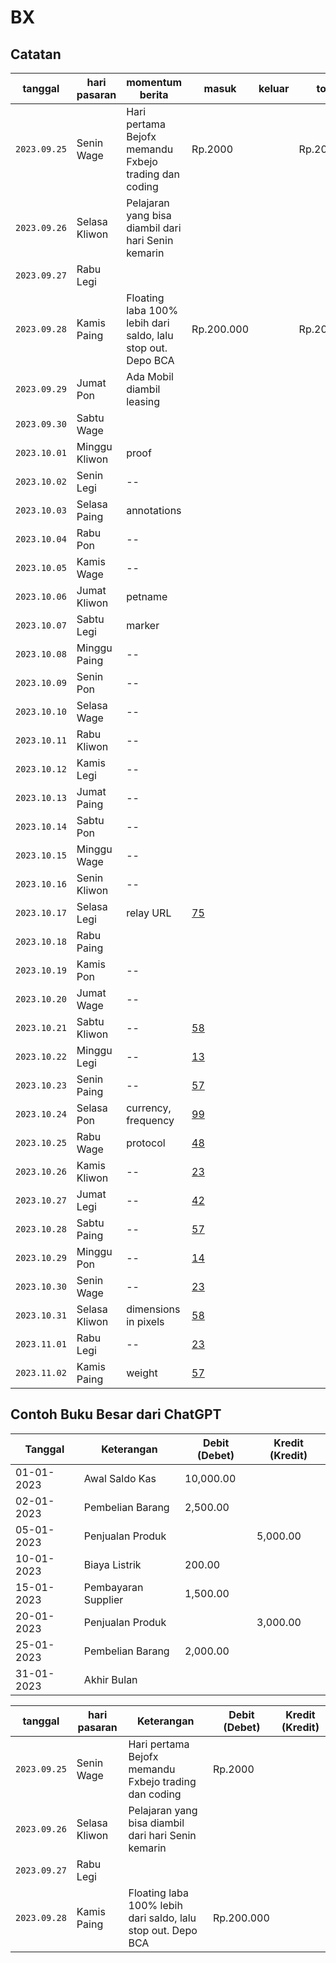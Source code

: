 # BX
## Catatan

| tanggal      | hari pasaran       | momentum berita                                                 | masuk         | keluar    | total      |
| ------------ | ------------------ | --------------------------------------------------------------- | ------------- | --------- | ---------- |
| `2023.09.25` | Senin Wage         | Hari pertama Bejofx memandu Fxbejo trading dan coding           | Rp.2000       |           | Rp.2000    |
| `2023.09.26` | Selasa Kliwon      | Pelajaran yang bisa diambil dari hari Senin kemarin             |               |           |            |
| `2023.09.27` | Rabu Legi          |                                                                 |               |           |            |
| `2023.09.28` | Kamis Paing        | Floating laba 100% lebih dari saldo, lalu stop out. Depo BCA    | Rp.200.000    |           | Rp.202.000 |
| `2023.09.29` | Jumat Pon          | Ada Mobil diambil leasing                                       |               |
| `2023.09.30` | Sabtu Wage         |                                                                 |               |
| `2023.10.01` | Minggu Kliwon      | proof                                                           |               |
| `2023.10.02` | Senin Legi         | --                                                              |               |
| `2023.10.03` | Selasa Paing       | annotations                                                     |               |
| `2023.10.04` | Rabu Pon           | --                                                              |               |
| `2023.10.05` | Kamis Wage         | --                                                              |               |
| `2023.10.06` | Jumat Kliwon       | petname              |                          |
| `2023.10.07` | Sabtu Legi         |   marker               |               |
| `2023.10.08` | Minggu Paing       | --                   |                          |
| `2023.10.09` | Senin Pon          | --                   |               |
| `2023.10.10` | Selasa Wage        | --                   |              |
| `2023.10.11` | Rabu Kliwon        | --                   |              |
| `2023.10.12` | Kamis Legi         | --                   |            |
| `2023.10.13` | Jumat Paing        | --                   |            |
| `2023.10.14` | Sabtu Pon          | --                   |  |
| `2023.10.15` | Minggu Wage        | --                   |               |
| `2023.10.16` | Senin Kliwon       | --                   |               |
| `2023.10.17` | Selasa Legi        | relay URL            | [75](75.md)              |
| `2023.10.18` | Rabu Paing         |  |  |
| `2023.10.19` | Kamis Pon          | --                   |               |
| `2023.10.20` | Jumat Wage         | --                   |  |
| `2023.10.21` | Sabtu Kliwon       | --                   | [58](58.md)              |
| `2023.10.22` | Minggu Legi        | --                   | [13](13.md)              |
| `2023.10.23` | Senin Paing        | --                   | [57](57.md)              |
| `2023.10.24` | Selasa Pon         | currency, frequency  | [99](99.md)              |
| `2023.10.25` | Rabu Wage          | protocol             | [48](48.md)              |
| `2023.10.26` | Kamis Kliwon       | --                   | [23](23.md)              |
| `2023.10.27` | Jumat Legi         | --                   | [42](42.md)              |
| `2023.10.28` | Sabtu Paing        | --                   | [57](57.md)              |
| `2023.10.29` | Minggu Pon         | --                   | [14](14.md)              |
| `2023.10.30` | Senin Wage         | --                   | [23](23.md)              |
| `2023.10.31` | Selasa Kliwon      | dimensions in pixels | [58](58.md)              |
| `2023.11.01` | Rabu Legi          | --                   | [23](23.md)              |
| `2023.11.02` | Kamis Paing        | weight               | [57](57.md)              |


## Contoh Buku Besar dari ChatGPT
| Tanggal       |   Keterangan                 | Debit (Debet) | Kredit (Kredit) |
|---------------|-----------------------------|----------------|----------------|
| 01-01-2023    | Awal Saldo Kas              | 10,000.00     |                 |
| 02-01-2023    | Pembelian Barang            | 2,500.00      |                 |
| 05-01-2023    | Penjualan Produk            |               | 5,000.00        |
| 10-01-2023    | Biaya Listrik               | 200.00        |                 |
| 15-01-2023    | Pembayaran Supplier         | 1,500.00      |                 |
| 20-01-2023    | Penjualan Produk            |               | 3,000.00        |
| 25-01-2023    | Pembelian Barang            | 2,000.00      |                 |
| 31-01-2023    | Akhir Bulan                 |               |                 |

| tanggal      | hari pasaran       | Keterangan                                                      | Debit (Debet) | Kredit (Kredit)|
| ------------ | ------------------ | --------------------------------------------------------------- | ------------- | -------------- |
| `2023.09.25` | Senin Wage         | Hari pertama Bejofx memandu Fxbejo trading dan coding           | Rp.2000       |                |
| `2023.09.26` | Selasa Kliwon      | Pelajaran yang bisa diambil dari hari Senin kemarin             |               |                |
| `2023.09.27` | Rabu Legi          |                                                                 |               |                |
| `2023.09.28` | Kamis Paing        | Floating laba 100% lebih dari saldo, lalu stop out. Depo BCA    | Rp.200.000    |                |


